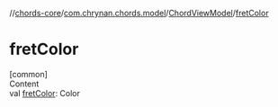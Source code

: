 //[chords-core](../../../index.md)/[com.chrynan.chords.model](../index.md)/[ChordViewModel](index.md)/[fretColor](fret-color.md)



# fretColor  
[common]  
Content  
val [fretColor](fret-color.md): Color  



